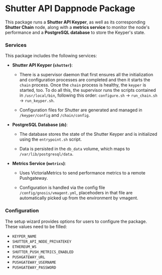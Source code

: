 # Shutter API Dappnode Package

This package runs a **Shutter API Keyper**, as well as its corresponding **Shutter Chain** node, along with a **metrics service** to monitor the node's performance and a **PostgreSQL database** to store the Keyper's state.

### Services

This package includes the following services:

- **Shutter API Keyper (`shutter`)**:

  - There is a supervisor daemon that first ensures all the initialization and configuration processes are completed and then it starts the `chain` process. Once the `chain` process is healthy, the `keyper` is started, too. To do all this, the supervisor runs the scripts contained in `/usr/local/bin`, following this order: `configure.sh` → `run_chain.sh` → `run_keyper.sh`.

  - Configuration files for Shutter are generated and managed in `/keyper/config` and `/chain/config`.

- **PostgreSQL Database (`db`)**:

  - The database stores the state of the Shutter Keyper and is initialized using the `entrypoint.sh` script.

  - Data is persisted in the `db_data` volume, which maps to `/var/lib/postgresql/data`.

- **Metrics Service (`metrics`)**:

  - Uses VictoriaMetrics to send performance metrics to a remote Pushgateway.

  - Configuration is handled via the config file `/config/gnosis/vmagent.yml`, placehoders in that file are automatically picked up from the environment by vmagent.

### Configuration

The setup wizard provides options for users to configure the package. These values need to be filled:

   - `KEYPER_NAME`
   - `SHUTTER_API_NODE_PRIVATEKEY`
   - `ETHEREUM_WS`
   - `SHUTTER_PUSH_METRICS_ENABLED`
   - `PUSHGATEWAY_URL`
   - `PUSHGATEWAY_USERNAME`
   - `PUSHGATEWAY_PASSWORD`
